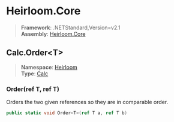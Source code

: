 # Heirloom.Core

> **Framework**: .NETStandard,Version=v2.1  
> **Assembly**: [Heirloom.Core][0]  

## Calc.Order\<T>

> **Namespace**: [Heirloom][0]  
> **Type**: [Calc][1]  

### Order<T>(ref T, ref T)

Orders the two given references so they are in comparable order.

```cs
public static void Order<T>(ref T a, ref T b)
```

[0]: ../Heirloom.Core.md
[1]: Heirloom.Calc.md
